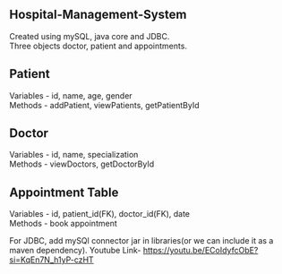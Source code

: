 ## Hospital-Management-System
Created using mySQL, java core and JDBC. <br>
Three objects doctor, patient and appointments.
## Patient
Variables - id, name, age, gender <br>
Methods -  addPatient, viewPatients, getPatientById
## Doctor
Variables - id, name, specialization <br>
Methods - viewDoctors, getDoctorById
## Appointment Table
Variables - id, patient_id(FK), doctor_id(FK), date <br>
Methods - book appointment

For JDBC, add mySQl connector jar in libraries(or we can include it as a maven dependency).
Youtube Link-  https://youtu.be/ECoIdyfcObE?si=KqEn7N_h1yP-czHT
